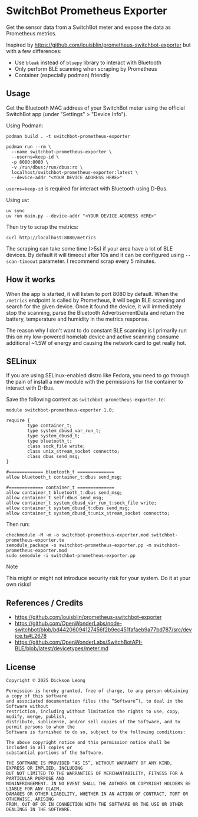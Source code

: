 # SwitchBot Prometheus Exporter

Get the sensor data from a SwitchBot meter and expose the data as Prometheus metrics.

Inspired by https://github.com/louisblin/prometheus-switchbot-exporter but with a few differences:
- Use `bleak` instead of `bluepy` library to interact with Bluetooth
- Only perform BLE scanning when scraping by Prometheus 
- Container (especially podman) friendly

## Usage

Get the Bluetooth MAC address of your SwitchBot meter using the official SwitchBot app (under "Settings" > "Device Info").

Using Podman:

```shell
podman build . -t switchbot-prometheus-exporter

podman run --rm \
  --name switchbot-prometheus-exporter \
  --userns=keep-id \
  -p 8080:8080 \
  -v /run/dbus:/run/dbus:ro \
  localhost/switchbot-prometheus-exporter:latest \
  --device-addr "<YOUR DEVICE ADDRESS HERE>"
```

`userns=keep-id` is required for interact with Bluetooth using D-Bus.

Using uv:

```shell
uv sync
uv run main.py --device-addr "<YOUR DEVICE ADDRESS HERE>"
```

Then try to scrap the metrics:

```shell
curl http://localhost:8080/metrics
```

The scraping can take some time (>5s) if your area have a lot of BLE devices. By default it will timeout after 10s 
and it can be configured using `--scan-timeout` parameter. I recommend scrap every 5 minutes.

## How it works

When the app is started, it will listen to port 8080 by default. When the `/metrics` endpoint is called by Prometheus,
it will begin BLE scanning and search for the given device. Once it found the device, it will immediately stop the 
scanning, parse the Bluetooth AdvertisementData and return the battery, temperature and humidity in the metrics response. 

The reason why I don't want to do constant BLE scanning is I primarily run this on my low-powered homelab device and 
active scanning consume additional ~1.5W of energy and causing the network card to get really hot.

## SELinux

If you are using SELinux-enabled distro like Fedora, you need to go through the pain of install a new module with the 
permissions for the container to interact with D-Bus.

Save the following content as `switchbot-prometheus-exporter.te`:

```
module switchbot-prometheus-exporter 1.0;

require {
        type container_t;
        type system_dbusd_var_run_t;
        type system_dbusd_t;
        type bluetooth_t;
        class sock_file write;
        class unix_stream_socket connectto;
        class dbus send_msg;
}

#============= bluetooth_t ==============
allow bluetooth_t container_t:dbus send_msg;

#============= container_t ==============
allow container_t bluetooth_t:dbus send_msg;
allow container_t self:dbus send_msg;
allow container_t system_dbusd_var_run_t:sock_file write;
allow container_t system_dbusd_t:dbus send_msg;
allow container_t system_dbusd_t:unix_stream_socket connectto;

```

Then run:

```shell
checkmodule -M -m -o switchbot-prometheus-exporter.mod switchbot-prometheus-exporter.te
semodule_package -o switchbot-prometheus-exporter.pp -m switchbot-prometheus-exporter.mod
sudo semodule -i switchbot-prometheus-exporter.pp
```

> [!NOTE]  
> This might or might not introduce security risk for your system. Do it at your own risks!


## References / Credits

- https://github.com/louisblin/prometheus-switchbot-exporter
- https://github.com/OpenWonderLabs/node-switchbot/blob/bd44206094127456f2b9ec451fafaeb9a77bd787/src/device.ts#L2678
- https://github.com/OpenWonderLabs/SwitchBotAPI-BLE/blob/latest/devicetypes/meter.md

## License

```
Copyright © 2025 Dickson Leong

Permission is hereby granted, free of charge, to any person obtaining a copy of this software 
and associated documentation files (the “Software”), to deal in the Software without 
restriction, including without limitation the rights to use, copy, modify, merge, publish, 
distribute, sublicense, and/or sell copies of the Software, and to permit persons to whom the 
Software is furnished to do so, subject to the following conditions:

The above copyright notice and this permission notice shall be included in all copies or 
substantial portions of the Software.

THE SOFTWARE IS PROVIDED “AS IS”, WITHOUT WARRANTY OF ANY KIND, EXPRESS OR IMPLIED, INCLUDING 
BUT NOT LIMITED TO THE WARRANTIES OF MERCHANTABILITY, FITNESS FOR A PARTICULAR PURPOSE AND 
NONINFRINGEMENT. IN NO EVENT SHALL THE AUTHORS OR COPYRIGHT HOLDERS BE LIABLE FOR ANY CLAIM, 
DAMAGES OR OTHER LIABILITY, WHETHER IN AN ACTION OF CONTRACT, TORT OR OTHERWISE, ARISING 
FROM, OUT OF OR IN CONNECTION WITH THE SOFTWARE OR THE USE OR OTHER DEALINGS IN THE SOFTWARE.
```